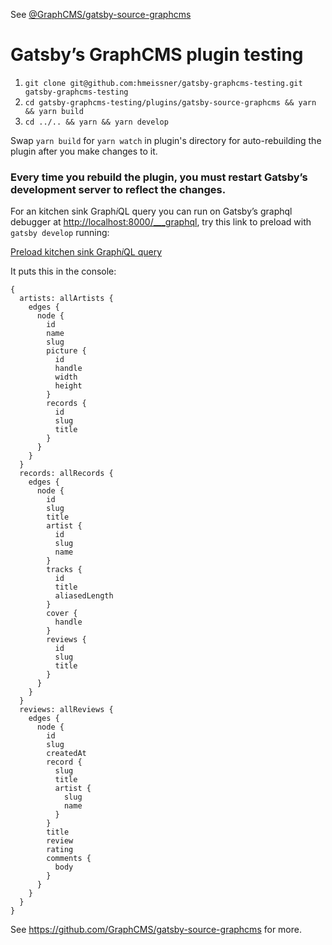 See [@GraphCMS/gatsby-source-graphcms](https://github.com/GraphCMS/gatsby-source-graphcms)

# Gatsby’s GraphCMS plugin testing

1. `git clone git@github.com:hmeissner/gatsby-graphcms-testing.git gatsby-graphcms-testing`
2. `cd gatsby-graphcms-testing/plugins/gatsby-source-graphcms && yarn && yarn build`
3. `cd ../.. && yarn && yarn develop`

Swap `yarn build` for `yarn watch` in plugin's directory for
auto-rebuilding the plugin after you make changes to it.

### Every time you rebuild the plugin, you must restart Gatsby’s development server to reflect the changes.

For an kitchen sink Graph<em>i</em>QL query you can run on Gatsby’s
graphql debugger at <http://localhost:8000/___graphql>, try this
link to preload with `gatsby develop` running:

[Preload kitchen sink Graph<em>i</em>QL query](http://localhost:8000/___graphql?query=%7B%0A%20%20artists%3A%20allArtists%20%7B%0A%20%20%20%20edges%20%7B%0A%20%20%20%20%20%20node%20%7B%0A%20%20%20%20%20%20%20%20id%0A%20%20%20%20%20%20%20%20name%0A%20%20%20%20%20%20%20%20slug%0A%20%20%20%20%20%20%20%20picture%20%7B%0A%20%20%20%20%20%20%20%20%20%20id%0A%20%20%20%20%20%20%20%20%20%20handle%0A%20%20%20%20%20%20%20%20%20%20width%0A%20%20%20%20%20%20%20%20%20%20height%0A%20%20%20%20%20%20%20%20%7D%0A%20%20%20%20%20%20%20%20records%20%7B%0A%20%20%20%20%20%20%20%20%20%20id%0A%20%20%20%20%20%20%20%20%20%20slug%0A%20%20%20%20%20%20%20%20%20%20title%0A%20%20%20%20%20%20%20%20%7D%0A%20%20%20%20%20%20%7D%0A%20%20%20%20%7D%0A%20%20%7D%0A%20%20records%3A%20allRecords%20%7B%0A%20%20%20%20edges%20%7B%0A%20%20%20%20%20%20node%20%7B%0A%20%20%20%20%20%20%20%20id%0A%20%20%20%20%20%20%20%20slug%0A%20%20%20%20%20%20%20%20title%0A%20%20%20%20%20%20%20%20artist%20%7B%0A%20%20%20%20%20%20%20%20%20%20id%0A%20%20%20%20%20%20%20%20%20%20slug%0A%20%20%20%20%20%20%20%20%20%20name%0A%20%20%20%20%20%20%20%20%7D%0A%20%20%20%20%20%20%20%20tracks%20%7B%0A%20%20%20%20%20%20%20%20%20%20id%0A%20%20%20%20%20%20%20%20%20%20title%0A%20%20%20%20%20%20%20%20%20%20aliasedLength%0A%20%20%20%20%20%20%20%20%7D%0A%20%20%20%20%20%20%20%20cover%20%7B%0A%20%20%20%20%20%20%20%20%20%20handle%0A%20%20%20%20%20%20%20%20%7D%0A%20%20%20%20%20%20%20%20reviews%20%7B%0A%20%20%20%20%20%20%20%20%20%20id%0A%20%20%20%20%20%20%20%20%20%20slug%0A%20%20%20%20%20%20%20%20%20%20title%0A%20%20%20%20%20%20%20%20%7D%0A%20%20%20%20%20%20%7D%0A%20%20%20%20%7D%0A%20%20%7D%0A%20%20reviews%3A%20allReviews%20%7B%0A%20%20%20%20edges%20%7B%0A%20%20%20%20%20%20node%20%7B%0A%20%20%20%20%20%20%20%20id%0A%20%20%20%20%20%20%20%20slug%0A%20%20%20%20%20%20%20%20createdAt%0A%20%20%20%20%20%20%20%20record%20%7B%0A%20%20%20%20%20%20%20%20%20%20slug%0A%20%20%20%20%20%20%20%20%20%20title%0A%20%20%20%20%20%20%20%20%20%20artist%20%7B%0A%20%20%20%20%20%20%20%20%20%20%20%20slug%0A%20%20%20%20%20%20%20%20%20%20%20%20name%0A%20%20%20%20%20%20%20%20%20%20%7D%0A%20%20%20%20%20%20%20%20%7D%0A%20%20%20%20%20%20%20%20title%0A%20%20%20%20%20%20%20%20review%0A%20%20%20%20%20%20%20%20rating%0A%20%20%20%20%20%20%20%20comments%20%7B%0A%20%20%20%20%20%20%20%20%20%20body%0A%20%20%20%20%20%20%20%20%7D%0A%20%20%20%20%20%20%7D%0A%20%20%20%20%7D%0A%20%20%7D%0A%7D%0A)

It puts this in the console:

```
{
  artists: allArtists {
    edges {
      node {
        id
        name
        slug
        picture {
          id
          handle
          width
          height
        }
        records {
          id
          slug
          title
        }
      }
    }
  }
  records: allRecords {
    edges {
      node {
        id
        slug
        title
        artist {
          id
          slug
          name
        }
        tracks {
          id
          title
          aliasedLength
        }
        cover {
          handle
        }
        reviews {
          id
          slug
          title
        }
      }
    }
  }
  reviews: allReviews {
    edges {
      node {
        id
        slug
        createdAt
        record {
          slug
          title
          artist {
            slug
            name
          }
        }
        title
        review
        rating
        comments {
          body
        }
      }
    }
  }
}
```

See https://github.com/GraphCMS/gatsby-source-graphcms for more.
